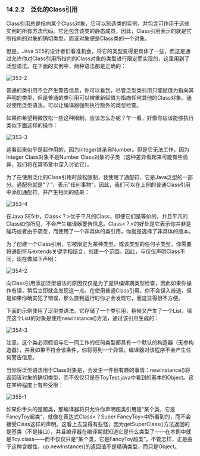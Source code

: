 ### 14.2.2　泛化的Class引用

Class引用总是指向某个Class对象，它可以制造类的实例，并包含可作用于这些实例的所有方法代码。它还包含该类的静态成员，因此，Class引用表示的就是它所指向的对象的确切类型，而该对象便是Class类的一个对象。

但是，Java SE5的设计者们看准机会，将它的类型变得更具体了一些，而这是通过允许你对Class引用所指向的Class对象的类型进行限定而实现的，这里用到了泛型语法。在下面的实例中，两种语法都是正确的：

![353-2](../Images/image03124.jpeg)

普通的类引用不会产生警告信息，你可以看到，尽管泛型类引用只能赋值为指向其声明的类型，但是普通的类引用可以被重新赋值为指向任何其他的Class对象。通过使用泛型语法，可以让编译器强制执行额外的类型检查。

如果你希望稍微放松一些这种限制，应该怎么办呢？乍一看，好像你应该能够执行类似下面这样的操作：

![353-3](../Images/image03125.jpeg)

这看起来似乎是起作用的，因为Integer继承自Number。但是它无法工作，因为Integer Class对象不是Number Class对象的子类（这种差异看起来可能有些诡异，我们将在第15章中深入讨论它）。

为了在使用泛化的Class引用时放松限制，我使用了通配符，它是Java泛型的一部分。通配符就是“？”，表示“任何事物”。因此，我们可以在上例的普通Class引用中添加通配符，并产生相同的结果：

![353-4](../Images/image03126.jpeg)

在Java SE5中，Class<？>优于平凡的Class，即便它们是等价的，并且平凡的Class如你所见，不会产生编译器警告信息。Class<？>的好处是它表示你并非是碰巧或者由于疏忽，而使用了一个非具体的类引用，你就是选择了非具体的版本。

为了创建一个Class引用，它被限定为某种类型，或该类型的任何子类型，你需要将通配符与extends关键字相结合，创建一个范围。因此，与仅仅声明Class<Number>不同，现在做如下声明：

![354-2](../Images/image03127.jpeg)

向Class引用添加泛型语法的原因仅仅是为了提供编译期类型检查，因此如果你操作有误，稍后立即就会发现这一点。在使用普通Class引用，你不会误入歧途，但是如果你确实犯了错误，那么直到运行时你才会发现它，而这显得很不方便。

下面的示例使用了泛型类语法。它存储了一个类引用，稍候又产生了一个List，填充这个List的对象是使用newInstance()方法，通过该引用生成的：

![354-3](../Images/image03128.jpeg)

注意，这个类必须假设与它一同工作的任何类型都具有一个默认的构造器（无参构造器），并且如果不符合该条件，你将得到一个异常。编译器对该程序不会产生任何警告信息。

当你将泛型语法用于Class对象是，会发生一件很有趣的事情：newInstance()将返回该对象的确切类型，而不仅仅只是在ToyTest.java中看到的基本的Object。这在某种程度上有些受限：

![355-1](../Images/image03129.jpeg)

如果你手头的是超类，那编译器将只允许你声明超类引用是“某个类，它是FancyToy超类”，就像在表达式Class<？Super FancyToy>中所看到的，而不会接受Class<Toy>这样的声明。这看上去显得有些怪，因为getSuperClass()方法返回的是基类（不是接口），并且编译器在编译期就知道它是什么类型了——在本例中就是Toy.class——而不仅仅只是“某个类，它是FancyToy超类”。不管怎样，正是由于这种含糊性，up.newInstance()的返回值不是精确类型，而只是Object。
